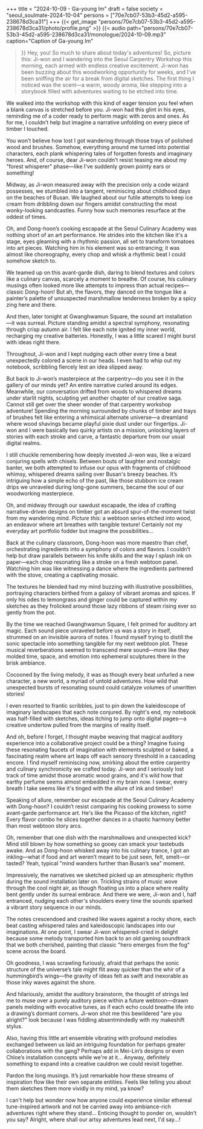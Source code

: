+++
title = "2024-10-09 - Ga-young Im"
draft = false
society = "seoul_soulmate-2024-10-04"
persons = ["70e7cb07-53b3-45d2-a595-238678d3ca31"]
+++
{{< get_image "persons/70e7cb07-53b3-45d2-a595-238678d3ca31/photo/profile.png" >}}
{{< audio
    path="persons/70e7cb07-53b3-45d2-a595-238678d3ca31/monologue/2024-10-09.mp3" 
    caption="Caption of Ga-young Im"
>}}
Hey, you! So much to share about today's adventures!
So, picture this: Ji-won and I wandering into the Seoul Carpentry Workshop this morning, each armed with endless creative excitement. Ji-won has been buzzing about this woodworking opportunity for weeks, and I've been sniffing the air for a break from digital sketches. The first thing I noticed was the scent—a warm, woody aroma, like stepping into a storybook filled with adventures waiting to be etched into time.

We walked into the workshop with this kind of eager tension you feel when a blank canvas is stretched before you. Ji-won had this glint in his eyes, reminding me of a coder ready to perform magic with zeros and ones. As for me, I couldn’t help but imagine a narrative unfolding on every piece of timber I touched.

You won’t believe how lost I got wandering through those trays of polished wood and brushes. Somehow, everything around me turned into potential characters, each plank whispering tales of forgotten forests and imaginary heroes. And, of course, dear Ji-won couldn’t resist teasing me about my "forest whisperer" phase—like I've suddenly grown pointy ears or something!

Midway, as Ji-won measured away with the precision only a code wizard possesses, we stumbled into a tangent, reminiscing about childhood days on the beaches of Busan. We laughed about our futile attempts to keep ice cream from dribbling down our fingers amidst constructing the most wonky-looking sandcastles. Funny how such memories resurface at the oddest of times.

Oh, and Dong-hoon’s cooking escapade at the Seoul Culinary Academy was nothing short of an art performance. He strides into the kitchen like it's a stage, eyes gleaming with a rhythmic passion, all set to transform tomatoes into art pieces. Watching him in his element was so entrancing; it was almost like choreography, every chop and whisk a rhythmic beat I could somehow sketch to. 

We teamed up on this avant-garde dish, daring to blend textures and colors like a culinary canvas, scarcely a moment to breathe. Of course, his culinary musings often looked more like attempts to impress than actual recipes—classic Dong-hoon! But ah, the flavors, they danced on the tongue like a painter’s palette of unsuspected marshmallow tenderness broken by a spicy zing here and there.

And then, later tonight at Gwanghwamun Square, the sound art installation—it was surreal. Picture standing amidst a spectral symphony, resonating through crisp autumn air. I felt like each note ignited my inner world, recharging my creative batteries. Honestly, I was a little scared I might burst with ideas right there.

Throughout, Ji-won and I kept nudging each other every time a beat unexpectedly colored a scene in our heads. I even had to whip out my notebook, scribbling fiercely lest an idea slipped away.

But back to Ji-won’s masterpiece at the carpentry—do you see it in the gallery of our minds yet? An entire narrative curled around its edges. Meanwhile, our conversation drifted from woods to whispered dreams under starlit nights, sculpting yet another chapter of our creative saga.
Cannot still get over the sheer wonder of that carpentry workshop adventure! Spending the morning surrounded by chunks of timber and trays of brushes felt like entering a whimsical alternate universe—a dreamland where wood shavings became playful pixie dust under our fingertips. Ji-won and I were basically two quirky artists on a mission, unlocking layers of stories with each stroke and carve, a fantastic departure from our usual digital realms.

I still chuckle remembering how deeply invested Ji-won was, like a wizard conjuring spells with chisels. Between bouts of laughter and nostalgic banter, we both attempted to infuse our opus with fragments of childhood whimsy, whispered dreams sailing over Busan's breezy beaches. It’s intriguing how a simple echo of the past, like those stubborn ice cream drips we unraveled during long-gone summers, became the soul of our woodworking masterpiece.

Oh, and midway through our sawdust escapade, the idea of crafting narrative-driven designs on timber got an absurd spur-of-the-moment twist from my wandering mind. *Picture this:* a webtoon series etched into wood, an endeavor where art breathes with tangible texture! Certainly not my everyday art portfolio fodder but imagine the possibilities... 

Back at the culinary classroom, Dong-hoon was more maestro than chef, orchestrating ingredients into a symphony of colors and flavors. I couldn’t help but draw parallels between his knife skills and the way I splash ink on paper—each chop resonating like a stroke on a fresh webtoon panel. Watching him was like witnessing a dance where the ingredients partnered with the stove, creating a captivating mosaic.

The textures he blended had my mind buzzing with illustrative possibilities, portraying characters birthed from a galaxy of vibrant aromas and spices. If only his odes to lemongrass and ginger could be captured within my sketches as they frolicked around those lazy ribbons of steam rising ever so gently from the pot.

By the time we reached Gwanghwamun Square, I felt primed for auditory art magic. Each sound piece unraveled before us was a story in itself, strummed on an invisible aurora of notes. I found myself trying to distill the sonic spectacle into something tangible for my next webtoon plot. These musical reverberations seemed to transcend mere sound—more like they molded time, space, and emotion into ephemeral sculptures there in the brisk ambiance.

Cocooned by the living melody, it was as though every beat unfurled a new character, a new world, a myriad of untold adventures. How wild that unexpected bursts of resonating sound could catalyze volumes of unwritten stories!

I even resorted to frantic scribbles, just to pin down the kaleidoscope of imaginary landscapes that each note conjured. By night's end, my notebook was half-filled with sketches, ideas itching to jump onto digital pages—a creative undertow pulled from the margins of reality itself.

And oh, before I forget, I thought maybe weaving that magical auditory experience into a collaborative project could be a thing? Imagine fusing these resonating faucets of imagination with elements sculpted or baked, a fascinating realm where art leaps off each sensory threshold in a cascading encore.
I find myself reminiscing now, smirking about the entire carpentry and culinary synchronicity we crafted today. Ji-won and I seriously lost track of time amidst those aromatic wood grains, and it's wild how that earthy perfume seems almost embedded in my brain now. I swear, every breath I take seems like it's tinged with the allure of ink and timber!

Speaking of allure, remember our escapade at the Seoul Culinary Academy with Dong-hoon? I couldn’t resist comparing his cooking prowess to some avant-garde performance art. He's like the Picasso of the kitchen, right? Every flavor combo he slices together dances in a chaotic harmony better than most webtoon story arcs. 

Oh, remember that one dish with the marshmallows and unexpected kick? Mind still blown by how something so gooey can smack your tastebuds awake. And as Dong-hoon whisked away into his culinary trance, I got an inkling—what if food and art weren’t meant to be just seen, felt, smelt—or tasted? Yeah, typical "mind wanders further than Busan’s sea" moment.

Impressively, the narratives we sketched picked up an atmospheric rhythm during the sound installation later on. Trickling strains of music wove through the cool night air, as though floating us into a place where reality bent gently under its surreal embrace. And there we were, Ji-won and I, half entranced, nudging each other's shoulders every time the sounds sparked a vibrant story sequence in our minds.

The notes crescendoed and crashed like waves against a rocky shore, each beat casting whispered tales and kaleidoscopic landscapes into our imaginations. At one point, I swear Ji-won whispered-cried in delight because some melody transported him back to an old gaming soundtrack that we both cherished, painting that classic "hero emerges from the fog" scene across the board.

Oh goodness, I was scrawling furiously, afraid that perhaps the sonic structure of the universe’s tale might flit away quicker than the whir of a hummingbird’s wings—the gravity of ideas felt as swift and inexorable as those inky waves against the shore.

And hilariously, amidst the auditory brainstorm, the thought of strings led me to muse over a purely auditory piece within a future webtoon—drawn panels melding with evocative tunes, as if each echo could breathe life into a drawing’s dormant corners. Ji-won shot me this bewildered "are you alright?" look because I was fiddling absentmindedly with my makeshift stylus.

Also, having this little art ensemble vibrating with profound melodies exchanged between us laid an intriguing foundation for perhaps greater collaborations with the gang? Perhaps add in Mei-Lin’s designs or even Chloe’s installation concepts while we're at it... Anyway, definitely something to expand into a creative cauldron we could revisit together.

Pardon the long musings. It’s just remarkable how these streams of inspiration flow like their own separate entities. Feels like telling you about them sketches them more vividly in my mind, ya know? 

I can't help but wonder now how anyone could experience similar ethereal tune-inspired artwork and not be carried away into ambiance-rich adventures right where they stand... Enticing thought to ponder on, wouldn't you say?
Alright, where shall our artsy adventures lead next, I'd say...!
